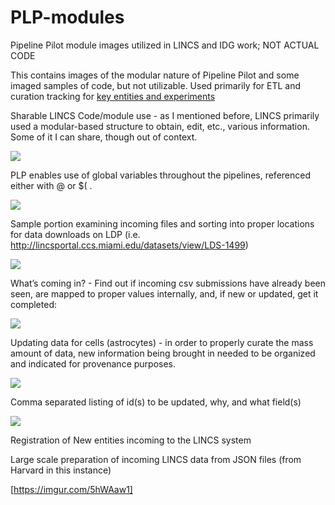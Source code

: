 # PLP-modules
Pipeline Pilot module images utilized in LINCS and IDG work; NOT ACTUAL CODE

This contains images of the modular nature of Pipeline Pilot and some imaged samples of code, but not utilizable. Used primarily for ETL and curation tracking for [key entities and experiments](https://lincsproject.org/LINCS/data/standards)


Sharable LINCS Code/module use - as I mentioned before, LINCS primarily used a modular-based structure to obtain, edit, etc., various information. Some of it I can share, though out of context.

![](https://imgur.com/DlDi9j8.png)

PLP enables use of global variables throughout the pipelines, referenced either with @ or $( .

![](https://imgur.com/BB41aJR.png)

Sample portion examining incoming files and sorting into proper locations for data downloads on LDP (i.e. http://lincsportal.ccs.miami.edu/datasets/view/LDS-1499)

![](https://imgur.com/G6uO87m.png)

What’s coming in? - Find out if incoming csv submissions have already been seen, are mapped to proper values internally, and, if new or updated, get it completed:

![](https://imgur.com/UyDvE6O.png)

Updating data for cells (astrocytes) - in order to properly curate the mass amount of data, new information being brought in needed to be organized and indicated for provenance purposes.

![](https://imgur.com/UyDvE6O.png)

Comma separated listing of id(s) to be updated, why, and what field(s)

![](https://imgur.com/UyDvE6O.png)

Registration of New entities incoming to the LINCS system


Large scale preparation of incoming LINCS data from JSON files (from Harvard in this instance)

[https://imgur.com/5hWAaw1]

